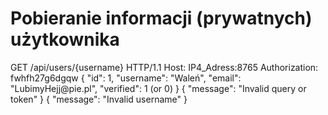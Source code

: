 # Pobieranie informacji (prywatnych) użytkownika
<api-endpoint openapi-path="../openapi.yaml" endpoint="/login/{username}" method="GET">
<request>
<sample title="HTTP">
    GET /api/users/{username} HTTP/1.1
    Host: IP4_Adress:8765
    Authorization: fwhfh27g6dgqw
</sample>
</request>
<response type="200">
<sample>
{
    "id": 1,
    "username": "Waleń",
    "email": "LubimyHejj@pie.pl",
    "verified": 1 (or 0)
}
</sample>
</response>
<response type="400">
<sample>
{
    "message": "Invalid query or token"
}
</sample>
</response>
<response type="404">
<sample>
{
    "message": "Invalid username"
}
</sample>
</response>
</api-endpoint>